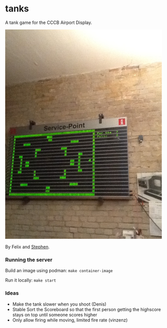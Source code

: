 # tanks
A tank game for the CCCB Airport Display.

![Tank Game](/picture.jpg?raw=true)

By Felix and [Stephen](https://github.com/increpare).

### Running the server

Build an image using podman: `make container-image`

Run it locally: `make start`

### Ideas
- Make the tank slower when you shoot (Denis)
- Stable Sort the Scoreboard so that the first person
  getting the highscore stays on top until someone
  scores higher
- Only allow firing while moving, limited fire rate (vinzenz)

